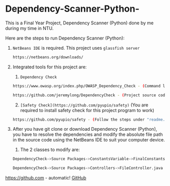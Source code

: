 # Dependency-Scanner-Python-
This is a Final Year Project, Dependency Scanner (Python) done by me during my time in NTU.

Here are the steps to run Dependency Scanner (Python):

1. `NetBeans IDE` is required. This project uses `glassfish server`
   ```bash
   https://netbeans.org/downloads/
   ```
2. Integrated tools for this project are:
   1. `Dependency Check` 
   ```bash
   https://www.owasp.org/index.php/OWASP_Dependency_Check - (Command line & Documentation)
   ```
   ```bash
   https://github.com/jeremylong/DependencyCheck - (Project source code of Dependency Check)
   ```
   2. `[Safety Check](https://github.com/pyupio/safety)` (You are required to install safety check for this project program to work)
   ```bash
   https://github.com/pyupio/safety - (Follow the steps under "readme.md")
   ```

3. After you have git clone or download Dependency Scanner (Python), you have to resolve the dependencies and modify the absolute file path    in the source code using the NetBeans IDE to suit your computer device.

   1. The 2 classes to modify are:
   ```bash
   DependencyCheck->Source Packages->ConstantsVariable->FinalConstants.java
   ```
   ```bash
   DependencyCheck->Source Packages->Controllers->FileController.java
   ```
https://github.com - automatic!
[GitHub](http://github.com)
   
